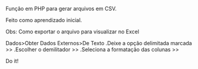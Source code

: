 Função em PHP para gerar arquivos em CSV.

Feito como aprendizado inicial.

Obs: Como exportar o arquivo para visualizar no Excel

Dados>Obter Dados Externos>De Texto
.Deixe a opção delimitada marcada >>
.Escolher o demilitador >>
.Seleciona a formatação das colunas >>

Do it!
